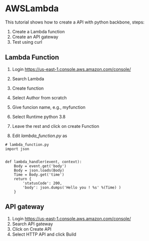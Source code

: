 # AWSLambda

This tutorial shows how to create a API with python backbone, steps:
1. Create a Lambda function
2. Create an API gateway
3. Test using curl

## Lambda Function
1. Login https://us-east-1.console.aws.amazon.com/console/
2. Search Lambda
3. Create function
4. Select Author from scratch
5. Give funcion name, e.g., myfunction
6. Select Runtime python 3.8
7. Leave the rest and click on create Function

8. Edit _lambda_function.py_ as
```
# lambda_function.py
import json


def lambda_handler(event, context):
    Body = event.get('body')
    Body = json.loads(Body)
    Time = Body.get('time')
    return {
        'statusCode': 200,
        'body': json.dumps('Hello you ! %s' %(Time) )
    }
```

## API gateway
1. Login https://us-east-1.console.aws.amazon.com/console/
2. Search API gateway
3. Click on Create API
4. Select HTTP API and click Build
